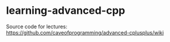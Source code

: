 # learning-advanced-cpp
Source code for lectures: https://github.com/caveofprogramming/advanced-cplusplus/wiki